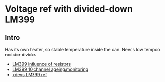 # Voltage ref with divided-down LM399

## Intro

Has its own heater, so stable temperature inside the can. Needs low tempco resistor divider.

- [LM399 influence of resistors](http://www.eevblog.com/forum/metrology/influence-of-resistors-in-lm399-reference-circuit/msg1214075/#msg1214075)
- [LM399 10 channel ageing/monitoring](http://www.ianjohnston.com/index.php/onlineshop/10-ch-lm399-testing-detail)
- [xdevs LM399 ref](https://xdevs.com/article/kx-ref/#lm399opt)


